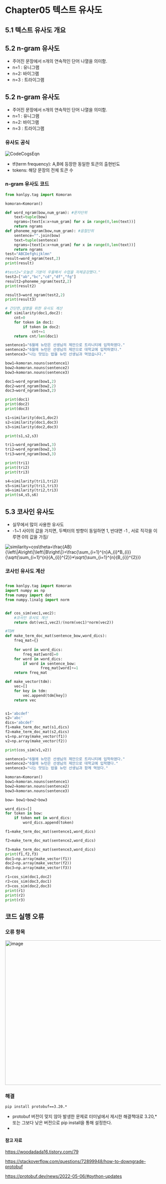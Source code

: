 # Chapter05 텍스트 유사도
## 5.1 텍스트 유사도 개요
## 5.2 n-gram 유사도
- 주어진 문장에서 n개의 연속적인 단어 나열을 의미함.
- n=1 : 유니그램
- n=2: 바이그램
- n=3 : 트라이그램
## 5.2 n-gram 유사도
- 주어진 문장에서 n개의 연속적인 단어 나열을 의미함.
- n=1 : 유니그램
- n=2: 바이그램
- n=3 : 트라이그램
### 유사도 공식
![CodeCogsEqn](https://github.com/user-attachments/assets/08ead7ad-b92a-43e2-a75c-f3a7b57f6817)
- tf(term frequency): A,B에 등장한 동일한 토큰의 출현빈도
- tokens: 해당 문장의 전체 토큰 수

###  n-gram 유사도 코드 
```python
from konlpy.tag import Komoran

komoran=Komoran()

def word_ngram(bow,num_gram): #문자단위
    text=tuple(bow)
    ngrams=[text[x:x+num_gram] for x in range(0,len(text))]
    return ngrams
def phoneme_ngram(bow,num_gram): #음절단위
    sentence="".join(bow)
    text=tuple(sentence)
    ngrams=[text[x:x+num_gram] for x in range(0,len(text))]
    return ngrams
test="ABCDefghijklmn"
result=word_ngram(test,2)
print(result)

#test2="오늘은 기분이 우울해서 수업을 자체공강했다."
test2=["ab","bc","cd","df","fg"]
result2=phoneme_ngram(test2,2)
print(result2)

result3=word_ngram(test2,2)
print(result3)

# 간단한,설명을 위한 유사도 계산
def similarity(doc1,doc2):
    cnt=0
    for token in doc1:
        if token in doc2:
            cnt+=1
    return cnt/len(doc1)

sentence1="6월에 뉴턴은 선생님의 제안으로 트리니티에 입학하였다."
sentence2="6월에 뉴턴은 선생님의 제안으로 대학교에 입학하였다."
sentence3="나는 맛있는 밥을 뉴턴 선생님과 먹었습니다."

bow1=komoran.nouns(sentence1)
bow2=komoran.nouns(sentence2)
bow3=komoran.nouns(sentence3)

doc1=word_ngram(bow1,2)
doc2=word_ngram(bow2,2)
doc3=word_ngram(bow3,2)

print(doc1)
print(doc2)
print(doc3)

s1=similarity(doc1,doc2)
s2=similarity(doc1,doc3)
s3=similarity(doc2,doc3)

print(s1,s2,s3)

tri1=word_ngram(bow1,3)
tri2=word_ngram(bow2,3)
tri3=word_ngram(bow3,3)

print(tri1)
print(tri2)
print(tri3)

s4=similarity(tri1,tri2)
s5=similarity(tri1,tri3)
s6=similarity(tri2,tri3)
print(s4,s5,s6)
```

## 5.3 코사인 유사도
- 실무에서 많이 사용한 유사도
- -1~1 사이의 값을 가지면, 두벡터의 방향이 동일하면 1, 반대면 -1 , 서로 직각을 이루면 0의 값을 가짐/
<img src="https://latex.codecogs.com/svg.image?&space;similarity=cos\theta=\frac{AB}{\left\|A\right\|\left\|B\right\|}=\frac{\sum_{i=1}^{n}A_{i}*B_{i}}{\sqrt{\sum_{i=1}^{n}{A_{i}}^{2}}*\sqrt{\sum_{i=1}^{n}{B_{i}}^{2}}}" title=" similarity=cos\theta=\frac{AB}{\left\|A\right\|\left\|B\right\|}=\frac{\sum_{i=1}^{n}A_{i}*B_{i}}{\sqrt{\sum_{i=1}^{n}{A_{i}}^{2}}*\sqrt{\sum_{i=1}^{n}{B_{i}}^{2}}}" />

### 코사인 유사도 계산
```python

from konlpy.tag import Komoran
import numpy as np
from numpy import dot
from numpy.linalg import norm


def cos_sim(vec1,vec2):
    #코사인 유사도 계산
    return dot(vec1,vec2)/(norm(vec1)*norm(vec2))

#TDM
def make_term_doc_mat(sentence_bow,word_dics):
    freq_mat={}
    
    for word in word_dics:
        freq_mat[word]=0
    for word in word_dics:
        if word in sentence_bow:
                freq_mat[word]+=1
    return freq_mat

def make_vector(tdm):
    vec=[]
    for key in tdm:
        vec.append(tdm[key])
    return vec


s1='abcdef'
s2='abc'
dics='abcdef'
f1=make_term_doc_mat(s1,dics)
f2=make_term_doc_mat(s2,dics)
v1=np.array(make_vector(f1))
v2=np.array(make_vector(f2))

print(cos_sim(v1,v2))

sentence1="6월에 뉴턴은 선생님의 제안으로 트리니티에 입학하였다."
sentence2="6월에 뉴턴은 선생님의 제안으로 대학교에 입학했다."
sentence3="나는 맛있는 밥을 뉴턴 선생님과 함께 먹었다."

komoran=Komoran()
bow1=komoran.nouns(sentence1)
bow2=komoran.nouns(sentence2)
bow3=komoran.nouns(sentence3)

bow= bow1+bow2+bow3

word_dics=[]
for token in bow:
    if token not in word_dics:
        word_dics.append(token)

f1=make_term_doc_mat(sentence1,word_dics)

f2=make_term_doc_mat(sentence2,word_dics)

f3=make_term_doc_mat(sentence3,word_dics)
print(f1,f2,f3)
doc1=np.array(make_vector(f1))
doc2=np.array(make_vector(f2))
doc3=np.array(make_vector(f3))

r1=cos_sim(doc1,doc2)
r2=cos_sim(doc3,doc1)
r3=cos_sim(doc2,doc3)
print(r1)
print(r2)
print(r3)
```

## 코드 실행 오류
### 오류 항목
<img width="877" height="467" alt="image" src="https://github.com/user-attachments/assets/de7ffb01-27d7-42e7-ab40-4a1051b2e4d2" />

### 해결
`pip install protobuf==3.20.*` 
- protobuf 버전이 맞지 않아 발생한 문제로 터미널에서 제시한 해결책대로 3.20,* 또는 그보다 낮은 버전으로 pip install을 통해 설정한다.
- 
####  참고 자료
https://woodadada16.tistory.com/79

https://stackoverflow.com/questions/72899948/how-to-downgrade-protobuf

https://protobuf.dev/news/2022-05-06/#python-updates




